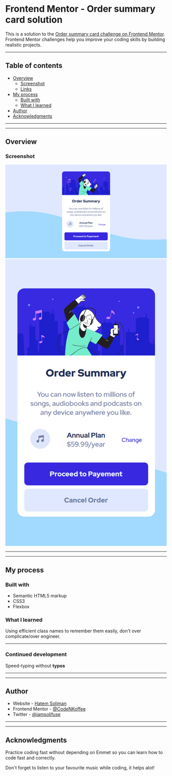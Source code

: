 # Frontend Mentor - Order summary card solution

This is a solution to the [Order summary card challenge on Frontend Mentor](https://www.frontendmentor.io/challenges/order-summary-component-QlPmajDUj). Frontend Mentor challenges help you improve your coding skills by building realistic projects.

---

## Table of contents

- [Overview](#overview)
  - [Screenshot](#screenshot)
  - [Links](#links)
- [My process](#my-process)
  - [Built with](#built-with)
  - [What I learned](#what-i-learned)
- [Author](#author)
- [Acknowledgments](#acknowledgments)

---
---

## Overview

### Screenshot

![Desktop Version](./images/desktop.png)
![Mobile Version](./images/mobile.png)

---
---

## My process

### Built with

- Semantic HTML5 markup
- CSS3
- Flexbox


### What I learned

Using efficient class names to remember them easily, don't over complicate/over engineer.

---

### Continued development

Speed-typing without **typos**

---
---

## Author

- Website - [Hatem Soliman](https://www.hatemsoliman.dev/)
- Frontend Mentor - [@CodeNKoffee](https://www.frontendmentor.io/profile/CodeNKoffee)
- Twitter - [@iamsolifuse](https://twitter.com/iamsolifuse)

---
---

## Acknowledgments

Practice coding fast without depending on Emmet so you can learn how to code fast and correctly.

Don't forget to listen to your favourite music while coding, it helps alot!
